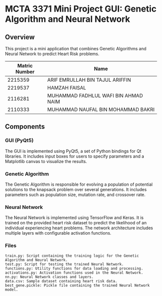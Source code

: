 # MCTA 3371 Mini Project GUI: Genetic Algorithm and Neural Network

## Overview

This project is a mini application that combines Genetic Algorithms and Neural Network to predict Heart Risk problems.

| Matric Number | Name                                 |
| ------------- | ------------------------------------ |
| 2215359       | ARIF EMRULLAH BIN TAJUL ARIFFIN      |
| 2219537       | HAMZAH FAISAL                        |
| 2116281       | MUHAMMAD FADHLUL WAFI BIN AHMAD NAIM |
| 2110333       | MUHAMMAD NAUFAL BIN MOHAMMAD BAKRI   |

## Components

### GUI (PyQt5)

The GUI is implemented using PyQt5, a set of Python bindings for Qt libraries. It includes input boxes for users to specify parameters and a Matplotlib canvas to visualize the results.

### Genetic Algorithm

The Genetic Algorithm is responsible for evolving a population of potential solutions to the knapsack problem over several generations. It includes parameters such as population size, mutation rate, and crossover rate.

### Neural Network

The Neural Network is implemented using TensorFlow and Keras. It is trained on the provided heart risk dataset to predict the likelihood of an individual experiencing heart problems. The network architecture includes multiple layers with configurable activation functions.

### Files

    train.py: Script containing the training logic for the Genetic Algorithm and Neural Network.
    test.py: Script for testing the trained Neural Network.
    functions.py: Utility functions for data loading and processing.
    activations.py: Activation functions used in the Neural Network.
    nn.py: Neural Network classes and layers.
    data.csv: Sample dataset containing heart risk data.
    best_gene.pickle: Pickle file containing the trained Neural Network model.

